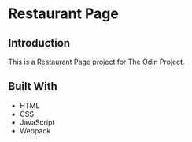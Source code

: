 # Restaurant Page

## Introduction 

This is a Restaurant Page project for The Odin Project.

## Built With 

* HTML
* CSS
* JavaScript 
* Webpack